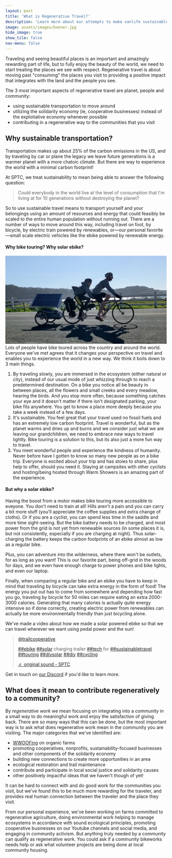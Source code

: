 ```yaml
---
layout: post
title: 'What is Regenerative Travel?'
description: 'Learn more about our attempts to make vanlife sustainable'
image: assets/images/banner.jpg
hide_image: true
show_tile: false
nav-menu: false
---
```


Traveling and seeing beautiful places is an important and amazingly rewarding part of life, but to fully enjoy the beauty of the world, we need to start treating the places we see with respect.  Regenerative travel is about moving past "consuming" the places you visit to providing a positive impact that integrates with the land and the people you see.

The 3 most important aspects of regenerative travel are planet, people and community:

- using sustainable transportation to move around
- utilizing the solidarity economy (ie, cooperative businesses) instead of the exploitative economy whenever possible
- contributing in a regenerative way to the communities that you visit



<h2>Why sustainable transportation? </h2>
<p>Transportation makes up about 25% of the carbon emissions in the US, and by traveling by car or plane the legacy we leave future generations is a warmer planet with a more chatoic climate. But there are way to experience the world with a minimal carbon footprint!

<p>At SPTC, we treat sustainability to mean being able to answer the following question:</p>
<blockquote>Could everybody in the world live at the level of consumption that I'm living at for 10 generations without destroying the planet?  </blockquote>

<p>So to use sustainable travel means to transport yourself and your belongings using an amount of resources and energy that could feasibly be scaled to the entire human population without running out. There are a number of ways to move around this way, including travel on foot, by bicycle, by electric train powered by renewables, or&mdash;our personal favorite&mdash;small scale electric vehicles like the ebike powered by renewable energy.</p>

<h4>Why bike touring? Why solar ebike?</h4>

<p><span class="image left"><img src="assets/images/banner.jpg" alt="" /></span>
Lots of people have bike toured across the country and around the world. Everyone we've met agrees that it changes your perspective on travel and enables you to experience the world in a new way. We think it boils down to 3 main things.
</p>
<ol>
    <li> By traveling slowly, you are immersed in the ecosystem (either natural or city), instead of our usual mode of just whizzing through to reach a predetermined destination. On a bike you notice all be beauty in between places, all the flowers and small creeks and every meadow, hearing the birds. And you stop more often, because something catches your eye and it doesn't matter if there isn't designated parking, your bike fits anywhere. You get to know a place more deeply because you take a week instead of a few days.
    </li>
    <li>It's sustainable. You feel great that your travel used no fossil fuels and has an extremely low carbon footprint. Travel is wonderful, but as the planet warms and dries up and burns and we consider just what we are leaving our grandchildren, we need to embrace new ways to travel lightly. Bike touring is a solution to this, but its also just a more fun way to travel.
    </li>
    <li>
    You meet wonderful people and experience the kindness of humanity. Never before have I gotten to know so many new people as on a bike trip. Everyone is excited about your trip and has stoies to share, plus help to offer, should you need it. Staying at campsites with other cyclists and hosting/being hosted through Warm Showers is an amazing part of the experience.
    </li>
</ol>

<h4>But why a solar ebike? </h4>
<p>
    Having the boost from a motor makes bike touring more accessible to eveyone. You don't need to train at all! Hills aren't a pain and you can carry a bit more stuff (you'll appreciate the coffee supplies and extra change of cloths). Or if you are a cyclist, you can spend less time in the saddle and more time sight-seeing.  But the bike battery needs to be charged, and most power from the grid is not yet from renewable sources (in some places it is, but not consistently, especially if you are charging at night). Thus solar-charging the battery keeps the carbon footprints of an ebike almost as low as a regular bike.
</p>
<p>
    Plus, you can adventure into the wilderness, where there won't be outlets, for as long as you want! This is our favorite part, being off-grid in the woods for days, and we even have enough charge to power phones and bike lights, and even our laptop.
</p>
<p>
    Finally, when comparing a regular bike and an ebike you have to keep in mind that traveling by bicycle can take extra energy in the form of food!  The energy you put out has to come from somewhere and depending how fast you go, traveling by bicycle for 50 miles can require eating an extra 2000-3000 calories.  Generating that many calories is actually quite energy intensive so if done correctly, creating electric power from renewables can actually be more environmentally friendly than just bicycling alone.
</p>

<p>
    We've made a video about how we made a solar powered ebike so that we can travel wherever we want using pedal power and the sun!
</p>

<blockquote class="tiktok-embed" cite="https://www.tiktok.com/@trailcooperative/video/6998002872877206789" data-video-id="6998002872877206789" style="max-width: 605px;min-width: 325px;" > <section> <a target="_blank" title="@trailcooperative" href="https://www.tiktok.com/@trailcooperative">@trailcooperative</a> <p><a title="ebike" target="_blank" href="https://www.tiktok.com/tag/ebike">##ebike</a> <a title="solar" target="_blank" href="https://www.tiktok.com/tag/solar">##solar</a> charging trailer <a title="tech" target="_blank" href="https://www.tiktok.com/tag/tech">##tech</a> for <a title="sustainabletravel" target="_blank" href="https://www.tiktok.com/tag/sustainabletravel">##sustainabletravel</a> <a title="touring" target="_blank" href="https://www.tiktok.com/tag/touring">##touring</a> <a title="diysolar" target="_blank" href="https://www.tiktok.com/tag/diysolar">##diysolar</a> <a title="diy" target="_blank" href="https://www.tiktok.com/tag/diy">##diy</a> <a title="cycling" target="_blank" href="https://www.tiktok.com/tag/cycling">##cycling</a></p> <a target="_blank" title="♬ original sound - SPTC" href="https://www.tiktok.com/music/original-sound-6998002589182790405">♬ original sound - SPTC</a> </section> </blockquote> <script async src="https://www.tiktok.com/embed.js"></script>
<p> Get in touch on <a href="https://discord.gg/6VbCwAcHwg">our Discord</a> if you'd like to learn more.</p>


<h2>What does it mean to contribute regeneratively to a community?</h2>


<p>By <em>regenerative work</em> we mean focusing on integrating into a community in a small way to do meaningful work and enjoy the satisfaction of giving back.  There are so many ways that this can be done, but the most important way is to ask what does regenerative work mean in the community you are visiting. The major categories that we've identified are:</p>

<ul>
    <li><a href="">WWOOFing</a> on organic farms</li>
    <li>promoting cooperatives, nonprofits, sustainability-focused businesses and other components of the solidarity economy</li>
    <li>building new connections to create more opportunities in an area</li>
    <li>ecological restoration and trail maintenance</li>
    <li>contribute and participate in local social justice and solidarity causes</li>
    <li>other positively impactful ideas that we haven't though of yet!</li>
</ul>

It can be hard to connect with and do good work for the communities you visit, but we've found this to be much more rewarding for the traveler, and provides real human connection between the traveler and the place they visit.


<p>From our personal experience, we've been working on farms committed to regenerative agriculture, doing environmental work helping to manage ecosystems in accordance with sound ecological principles, promoting cooperative businesses on our Youtube channels and social media, and engaging in community activism. But anything truly needed by a community can qualify as regenerative work. You could ask if a community bikeworks needs help or ask what volunteer projects are being done at local community housing.</p>